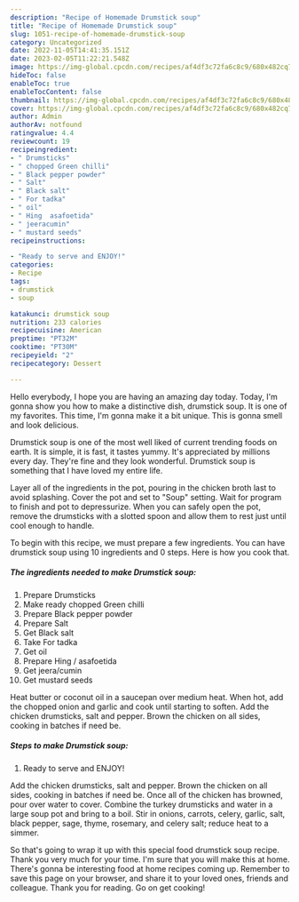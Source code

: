 ```yaml
---
description: "Recipe of Homemade Drumstick soup"
title: "Recipe of Homemade Drumstick soup"
slug: 1051-recipe-of-homemade-drumstick-soup
category: Uncategorized
date: 2022-11-05T14:41:35.151Z
date: 2023-02-05T11:22:21.548Z
image: https://img-global.cpcdn.com/recipes/af4df3c72fa6c8c9/680x482cq70/drumstick-soup-recipe-main-photo.jpg
hideToc: false
enableToc: true
enableTocContent: false
thumbnail: https://img-global.cpcdn.com/recipes/af4df3c72fa6c8c9/680x482cq70/drumstick-soup-recipe-main-photo.jpg
cover: https://img-global.cpcdn.com/recipes/af4df3c72fa6c8c9/680x482cq70/drumstick-soup-recipe-main-photo.jpg
author: Admin
authorAv: notfound
ratingvalue: 4.4
reviewcount: 19
recipeingredient:
- " Drumsticks"
- " chopped Green chilli"
- " Black pepper powder"
- " Salt"
- " Black salt"
- " For tadka"
- " oil"
- " Hing  asafoetida"
- " jeeracumin"
- " mustard seeds"
recipeinstructions:

- "Ready to serve and ENJOY!"
categories:
- Recipe
tags:
- drumstick
- soup

katakunci: drumstick soup 
nutrition: 233 calories
recipecuisine: American
preptime: "PT32M"
cooktime: "PT30M"
recipeyield: "2"
recipecategory: Dessert

---
```



Hello everybody, I hope you are having an amazing day today. Today, I'm gonna show you how to make a distinctive dish, drumstick soup. It is one of my favorites. This time, I'm gonna make it a bit unique. This is gonna smell and look delicious.

Drumstick soup is one of the most well liked of current trending foods on earth. It is simple, it is fast, it tastes yummy. It's appreciated by millions every day. They're fine and they look wonderful. Drumstick soup is something that I have loved my entire life.

Layer all of the ingredients in the pot, pouring in the chicken broth last to avoid splashing. Cover the pot and set to &#34;Soup&#34; setting. Wait for program to finish and pot to depressurize. When you can safely open the pot, remove the drumsticks with a slotted spoon and allow them to rest just until cool enough to handle.


To begin with this recipe, we must prepare a few ingredients. You can have drumstick soup using 10 ingredients and 0 steps. Here is how you cook that.

<!--inarticleads1-->

##### The ingredients needed to make Drumstick soup:

1. Prepare  Drumsticks
1. Make ready  chopped Green chilli
1. Prepare  Black pepper powder
1. Prepare  Salt
1. Get  Black salt
1. Take  For tadka
1. Get  oil
1. Prepare  Hing / asafoetida
1. Get  jeera/cumin
1. Get  mustard seeds


Heat butter or coconut oil in a saucepan over medium heat. When hot, add the chopped onion and garlic and cook until starting to soften. Add the chicken drumsticks, salt and pepper. Brown the chicken on all sides, cooking in batches if need be. 

<!--inarticleads2-->

##### Steps to make Drumstick soup:


1. Ready to serve and ENJOY!

Add the chicken drumsticks, salt and pepper. Brown the chicken on all sides, cooking in batches if need be. Once all of the chicken has browned, pour over water to cover. Combine the turkey drumsticks and water in a large soup pot and bring to a boil. Stir in onions, carrots, celery, garlic, salt, black pepper, sage, thyme, rosemary, and celery salt; reduce heat to a simmer. 

So that's going to wrap it up with this special food drumstick soup recipe. Thank you very much for your time. I'm sure that you will make this at home. There's gonna be interesting food at home recipes coming up. Remember to save this page on your browser, and share it to your loved ones, friends and colleague. Thank you for reading. Go on get cooking!
